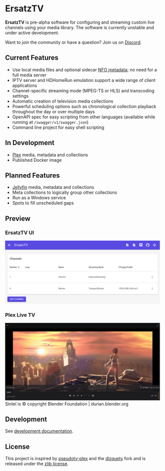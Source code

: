 # ErsatzTV

**ErsatzTV** is pre-alpha software for configuring and streaming custom live channels using your media library. The software is currently unstable and under active development.

Want to join the community or have a question? Join us on [Discord](https://discord.gg/hHaJm3yGy6).

## Current Features

- Use local media files and optional sidecar [NFO metadata](https://kodi.wiki/view/NFO_files); no need for a full media server
- IPTV server and HDHomeRun emulation support a wide range of client applications
- Channel-specific streaming mode (MPEG-TS or HLS) and transcoding settings
- Automatic creation of television media collections
- Powerful scheduling options such as chronological collection playback throughout the day or over multiple days
- OpenAPI spec for easy scripting from other languages (available while running at `/swagger/v1/swagger.json`)
- Command line project for easy shell scripting

## In Development

- [Plex](https://www.plex.tv/) media, metadata and collections
- Published Docker image
  
## Planned Features

- [Jellyfin](https://jellyfin.org/) media, metadata and collections 
- Meta collections to logically group other collections
- Run as a Windows service
- Spots to fill unscheduled gaps

## Preview

### ErsatzTV UI

![ErsatzTV UI](docs/ersatztv-ui-channels.png)

### Plex Live TV

![Plex Live TV Stream](docs/plex-live-tv-stream.png)
Sintel is © copyright Blender Foundation | durian.blender.org

## Development

See [development documentation](docs/development.md).

## License

This project is inspired by [pseudotv-plex](https://github.com/DEFENDORe/pseudotv) and
the [dizquetv](https://github.com/vexorian/dizquetv) fork and is released under the [zlib license](LICENSE).